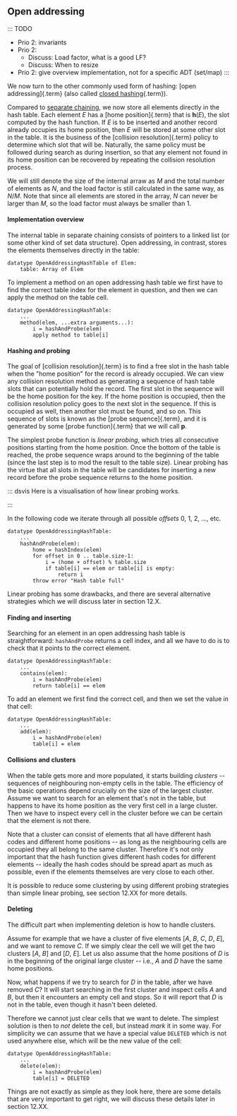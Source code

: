 
## Open addressing

::: TODO
- Prio 2: invariants
- Prio 2:
    - Discuss: Load factor, what is a good LF?
    - Discuss: When to resize
- Prio 2: give overview implementation, not for a specific ADT (set/map)
:::

We now turn to the other commonly used form of hashing: [open addressing]{.term} (also called [closed hashing](#closed-hash-system){.term}).

Compared to [separate chaining](#separate-chaining), we now store all elements directly in the hash table.
Each element $E$ has a [home position]{.term} that is $\textbf{h}(E)$, the slot computed by the hash function.
If $E$ is to be inserted and another record already occupies its home position, then $E$ will be stored at some other slot in the table.
It is the business of the [collision resolution]{.term} policy to determine which slot that will be.
Naturally, the same policy must be followed during search as during insertion, so that any element not found in its home position can be recovered by repeating the collision resolution process.

We will still denote the size of the internal arraw as $M$ and the total number of elements as $N$, and the load factor is still calculated in the same way, as $N/M$.
Note that since all elements are stored in the array, $N$ can never be larger than $M$, so the load factor must always be smaller than 1.


#### Implementation overview

The internal table in separate chaining consists of pointers to a linked list (or some other kind of set data structure).
Open addressing, in contrast, stores the elements themselves directly in the table:

    datatype OpenAddressingHashTable of Elem:
        table: Array of Elem

To implement a method on an open addressing hash table we first have to find the correct table index for the element in question,
and then we can apply the method on the table cell.

    datatype OpenAddressingHashTable:
        ...
        method(elem, ...extra arguments...):
            i = hashAndProbe(elem)
            apply method to table[i]


#### Hashing and probing

The goal of [collision resolution]{.term} is to
find a free slot in the hash table when the "home position" for the
record is already occupied. We can view any collision resolution method
as generating a sequence of hash table slots that can potentially hold
the record. The first slot in the sequence will be the home position for
the key. If the home position is occupied, then the collision resolution
policy goes to the next slot in the sequence. If this is occupied as
well, then another slot must be found, and so on. This sequence of slots
is known as the [probe sequence]{.term}, and it
is generated by some [probe function]{.term} that we will call **p**.

The simplest probe function is *linear probing*, which tries all consecutive positions starting from the home position.
Once the bottom of the
table is reached, the probe sequence wraps around to the beginning of
the table (since the last step is to mod the result to the table size).
Linear probing has the virtue that all slots in the table will be
candidates for inserting a new record before the probe sequence returns
to the home position.

::: dsvis
Here is a visualisation of how linear probing works.

<inlineav id="linProbeCON1" src="Hashing/linProbeCON1.js" name="Linear Probing Slideshow 1" links="Hashing/linProbeCON.css"/>
:::

In the following code we iterate through all possible *offsets* 0, 1, 2, ..., etc.

    datatype OpenAddressingHashTable:
        ...
        hashAndProbe(elem):
            home = hashIndex(elem)
            for offset in 0 .. table.size-1:
                i = (home + offset) % table.size
                if table[i] == elem or table[i] is empty:
                    return i
            throw error "Hash table full"

Linear probing has some drawbacks, and there are several alternative strategies which we will discuss later in section 12.X.


#### Finding and inserting

Searching for an element in an open addressing hash table is straightforward:
`hashAndProbe` returns a cell index, and all we have to do is to check that it points to the correct element.

    datatype OpenAddressingHashTable:
        ...
        contains(elem):
            i = hashAndProbe(elem)
            return table[i] == elem

To add an element we first find the correct cell, and then we set the value in that cell:

    datatype OpenAddressingHashTable:
        ...
        add(elem):
            i = hashAndProbe(elem)
            table[i] = elem


#### Collisions and clusters

When the table gets more and more populated, it starts building *clusters* -- sequences of neighbouring non-empty cells in the table.
The efficiency of the basic operations depend crucially on the size of the largest cluster.
Assume we want to search for an element that's not in the table, but happens to have its home position as the very first cell in a large cluster.
Then we have to inspect every cell in the cluster before we can be certain that the element is not there.

Note that a cluster can consist of elements that all have different hash codes and different home positions -- as long as the neighbouring cells are occupied they all belong to the same cluster.
Therefore it's not only important that the hash function gives different hash codes for different elements -- ideally the hash codes should be spread apart as much as possible, even if the elements themselves are very close to each other.

It is possible to reduce some clustering by using different probing strategies than simple linear probing, see section 12.XX for more details.


#### Deleting

The difficult part when implementing deletion is how to handle clusters.

Assume for example that we have a cluster of five elements [*A*, *B*, *C*, *D*, *E*], and we want to remove *C*.
If we simply clear the cell we will get the two clusters [*A*, *B*] and [*D*, *E*].
Let us also assume that the home positions of *D* is in the beginning of the original large cluster -- i.e., *A* and *D* have the same home positions.

Now, what happens if we try to search for *D* in the table, after we have removed *C*?
It will start searching in the first cluster and inspect cells *A* and *B*, but then it encounters an empty cell and stops.
So it will report that *D* is not in the table, even though it hasn't been deleted.

Therefore we cannot just clear cells that we want to delete.
The simplest solution is then to *not* delete the cell, but instead *mark* it in some way.
For simplicity we can assume that we have a special value `DELETED` which is not used anywhere else, which will be the new value of the cell:

    datatype OpenAddressingHashTable:
        ...
        delete(elem):
            i = hashAndProbe(elem)
            table[i] = DELETED

Things are not exactly as simple as they look here, there are some details that are very important to get right, we will discuss these details later in section 12.XX.
